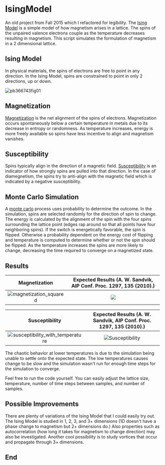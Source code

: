# IsingModel
An old project from Fall 2015 which I refactored for legibility. The [Ising Model](https://en.wikipedia.org/wiki/Ising_model#Basic_properties_and_history) is a simple model of how magnetism arises in a lattice.  The spins of the unpaired valence electrons couple as the temperature decreases resulting in magnetism. This script simulates the formulation of magnetism in a 2 dimensional lattice.

## Ising Model
In physical materials, the spins of electrons are free to point in any direction. In the Ising Model, spins are constrained to point in only 2 directions, up or down. 

![pb366743fig01](https://cloud.githubusercontent.com/assets/23300144/24108497/0041ddae-0d4b-11e7-9069-f4b413fb5050.jpg)

## Magnetization
[Magnetization](https://en.wikipedia.org/wiki/Magnetization) is the net alignment of the spins of electrons. Magnetization occurs spontaneously below a certain temperature in metals due to its decrease in entropy or randomness. As temperature increases, energy is more freely available so spins have less incentive to align and magnetism vanishes.

## Susceptibility
Spins typically align in the direction of a magnetic field. [Susceptibility](https://en.wikipedia.org/wiki/Magnetic_susceptibility) is an indicator of how strongly spins are pulled into that direction. In the case of diamegnetism, the spins try to anti-align with the magnetic field which is indicated by a negative susceptibility.

## Monte Carlo Simulation

A [monte carlo](https://en.wikipedia.org/wiki/Ising_model#Monte_Carlo_methods_for_numerical_simulation) process uses probability to determine the outcome. In the simulation, spins are selected randomly for the direction of spin to change. The energy is calculated by the alignment of the spin with the four spins surrounding the lattice point (edges rap around so that all points have four neighboring spins). If the switch is energetically favorable, the spin is flipped. Otherwise a probability dependent on the energy cost of flipping and temperature is computed to determine whether or not the spin should be flipped. As the temperature increases the spins are more likely to change, decreasing the time required to converge on a magnetized state.

## Results
Magnetization | Expected Results (A. W. Sandvik, AIP Conf. Proc. 1297, 135 (2010).)
:----:|:----:
![magnetization_squared](https://cloud.githubusercontent.com/assets/23300144/24081757/a74404e0-0c76-11e7-98f6-ed3e64cc4c01.png) | ![](https://cloud.githubusercontent.com/assets/23300144/24081531/f448dd78-0c72-11e7-8331-1e4742f06a7e.png)


Susceptibility| Expected Results (A. W. Sandvik, AIP Conf. Proc. 1297, 135 (2010).)
:----:|:----:
![susceptibility_with_temperature](https://cloud.githubusercontent.com/assets/23300144/24078261/4eca3ba4-0c26-11e7-9d7b-a2b54fc3b899.png) | ![Susceptibility](https://cloud.githubusercontent.com/assets/23300144/24081555/545d88a8-0c73-11e7-9181-0f118f9ca0b7.png)

The chaotic behavior at lower temperatures is due to the simulation being unable to settle onto the expected state. The low temperatures causes change to be slow and the simulation wasn't run for enough time steps for the simulation to converge.


Feel free to run the code yourself. You can easily adjust the lattice size, temperature, number of time steps between samples, and number of samples.

## Possible Improvements
There are plenty of variations of the Ising Model that I could easily try out. The Ising Model is studied in 1, 2, 3, and 3+ dimensions (1D doesn't have a phase change to magnetism but 2+ dimensions do.) Also properties such as autocorrelation (how long it takes for magnetism to change direction) may also be investigated. Another cool possibility is to study vortices that occur and propagate through 3+ dimensions. 

## End
